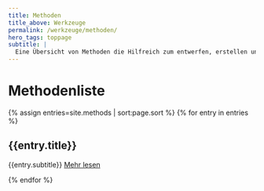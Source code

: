 ```yaml
---
title: Methoden
title_above: Werkzeuge
permalink: /werkzeuge/methoden/
hero_tags: toppage
subtitle: |
  Eine Übersicht von Methoden die Hilfreich zum entwerfen, erstellen und evaluieren von Alltagshilfen sind.
---
```


<!--
# Das Methodenradar

Lorem Ipsum is simply dummy text of the printing and typesetting industry. Lorem Ipsum has been the industry's standard dummy text ever since the 1500s, when an unknown printer took a galley of type and scrambled it to make a type specimen book. It has survived not only five centuries, but also the leap into electronic typesetting, remaining essentially unchanged. It was popularised in the 1960s with the release of Letraset sheets containing Lorem Ipsum passages, and more recently with desktop publishing software like Aldus PageMaker including versions of Lorem Ipsum.

<a href='#' class='button is-dark is-rounded'>
      <span>Zur Methodenliste</span>
      <span class='icon is-small'>
        <i class='fas fa-chevron-right fa-xs'></i>
      </span>
</a>

<a href='#' class='button is-dark is-rounded'>
      <span>Mehr zum Radar</span>
      <span class='icon is-small'>
        <i class='fas fa-chevron-right fa-xs'></i>
      </span>
</a>

# Das Methodenradar benutzen

Lorem Ipsum is simply dummy text of the printing and typesetting industry. Lorem Ipsum has been the industry's standard dummy text ever since the 1500s, when an unknown printer took a galley of type and scrambled it to make a type specimen book. It has survived not only five centuries, but also the leap into electronic typesetting, remaining essentially unchanged. It was popularised in the 1960s with the release of Letraset sheets containing Lorem Ipsum passages, and more recently with desktop publishing software like Aldus PageMaker including versions of Lorem Ipsum.

<div id="radar"></div>

-->

# Methodenliste

{% assign entries=site.methods | sort:page.sort %}
{% for entry in entries %}

<h2 class="has-text-left"> {{entry.title}} </h2>
{{entry.subtitle}}

<a href="{{ entry.url | relative_url }}" class="button float_right is-rounded has-text-centert is-dark {% if item.link == page.url %}is-active{% endif %}">
    <span> Mehr lesen</span>
    <span class="icon is-small">
    <i class="fas fa-chevron-right fa-xs"></i>
    </span>
</a>

{% endfor %}

<script>
let config = {{ site.data.radar-config | jsonify }};
let structure = {{ site.data.radar-structure | jsonify }};
let entries = {{ site.data.radar-entries | jsonify }}; 
createRadar(config, structure, entries);
</script>
